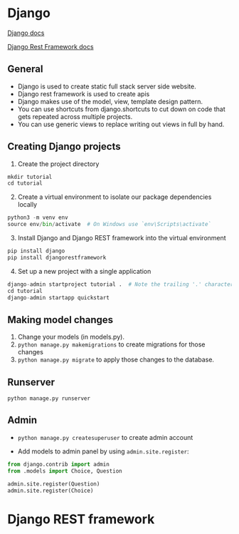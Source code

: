 # Django

[Django docs](https://docs.djangoproject.com/en/5.0/)

[Django Rest Framework docs](https://www.django-rest-framework.org/tutorial/quickstart/)

## General
* Django is used to create static full stack server side website.
* Django rest framework is used to create apis
* Django makes use of the model, view, template design pattern.
* You can use shortcuts from django.shortcuts to cut down on code that gets repeated across multiple projects.
* You can use generic views to replace writing out views in full by hand.

## Creating Django projects
1. Create the project directory
```python
mkdir tutorial
cd tutorial
```

2. Create a virtual environment to isolate our package dependencies locally
```python
python3 -m venv env
source env/bin/activate  # On Windows use `env\Scripts\activate`
```

3. Install Django and Django REST framework into the virtual environment
```python
pip install django
pip install djangorestframework
```

4. Set up a new project with a single application
```python
django-admin startproject tutorial .  # Note the trailing '.' character
cd tutorial
django-admin startapp quickstart
```

## Making model changes
1. Change your models (in models.py).
2. `python manage.py makemigrations` to create migrations for those changes
3. `python manage.py migrate` to apply those changes to the database.

## Runserver 

`python manage.py runserver`

## Admin

* `python manage.py createsuperuser` to create admin account

* Add models to admin panel by using `admin.site.register`:
```py title=polls/admin.py
from django.contrib import admin
from .models import Choice, Question

admin.site.register(Question)
admin.site.register(Choice)
```

# Django REST framework

